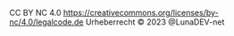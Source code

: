 CC BY NC 4.0
https://creativecommons.org/licenses/by-nc/4.0/legalcode.de
Urheberrecht © 2023 @LunaDEV-net
